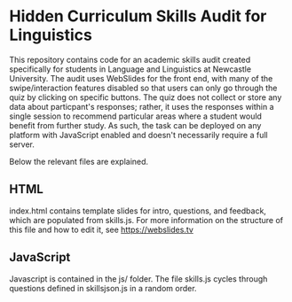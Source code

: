 # Hidden Curriculum Skills Audit for Linguistics
This repository contains code for an academic skills audit created specifically for students in Language and Linguistics at Newcastle University. The audit uses WebSlides for the front end, with many of the swipe/interaction features disabled so that users can only go through the quiz by clicking on specific buttons. 
The quiz does not collect or store any data about particpant's responses; rather, it uses the responses within a single session to recommend particular areas where a student would benefit from further study. As such, the task can be deployed on any platform with JavaScript enabled and doesn't necessarily require a full server.

Below the relevant files are explained.

## HTML
index.html contains template slides for intro, questions, and feedback, which are populated from skills.js. For more information on the structure of this file and how to edit it, see https://webslides.tv

## JavaScript
Javascript is contained in the js/ folder. The file skills.js cycles through questions defined in skillsjson.js in a random order.
